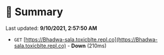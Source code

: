 # 📖 Summary
Last updated: **9/10/2021, 2:57:50 AM**

- `GET` [https://Bhadwa-sala.toxicblte.repl.co](https://Bhadwa-sala.toxicblte.repl.co) - **Down** (210ms)
